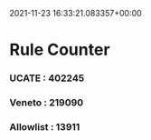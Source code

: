 2021-11-23 16:33:21.083357+00:00
# Rule Counter 
 ### UCATE : 402245

 ### Veneto : 219090

 ### Allowlist : 13911